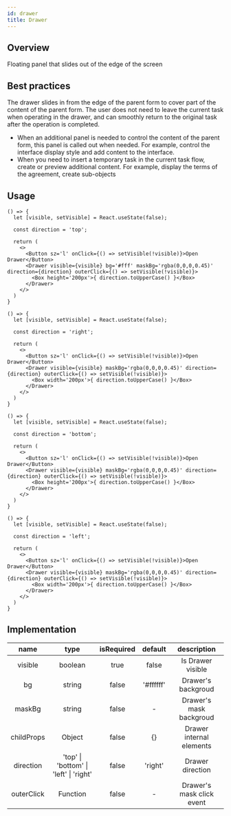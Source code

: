 ```yaml
---
id: drawer
title: Drawer
---
```


## Overview

Floating panel that slides out of the edge of the screen

## Best practices

The drawer slides in from the edge of the parent form to cover part of the content of the parent form. The user does not need to leave the current task when operating in the drawer, and can smoothly return to the original task after the operation is completed.

* When an additional panel is needed to control the content of the parent form, this panel is called out when needed. For example, control the interface display style and add content to the interface.
* When you need to insert a temporary task in the current task flow, create or preview additional content. For example, display the terms of the agreement, create sub-objects

## Usage

<!-- ```tsx live enableSwitchTheme enableExportToCodePen enableHideEditor
() => {
  let [direction, setDirection] = useState('top');
  let [visible, setVisible] = useState(false);

  function getStyle(direct) {
    if (['top', 'bottom'].indexOf(direct) !== -1) {
      return {
        width: '100%',
        height: '200px'
      }
    }

    return {
      width: '200px',
      height: '100%'
    }
  }

  return (
    <>
      <RadiosGroup value={direction} onChange={setDirection}>
        <Radio value='top' label='top'/>
        <Radio ml={2} value='right' label='right'/>
        <Radio ml={2} value='bottom' label="bottom"/>
        <Radio ml={2} value='left' label="left"/>
      </RadiosGroup>
      <br />
      <Button onClick={() => setVisible(!visible)}>Open</Button>
      <Drawer visible={visible} bg='#fff' maskBg='rgba(0,0,0,0.45)' direction={direction} outerClick={() => setVisible(!visible)}>
        <Box style={ getStyle(direction) }>{ direction.toUpperCase() }</Box>
      </Drawer>
    </>
  )
}
``` -->

```tsx live title=Top enableSwitchTheme enableExportToCodePen enableHideEditor
() => {
  let [visible, setVisible] = React.useState(false);

  const direction = 'top';

  return (
    <>
      <Button sz='l' onClick={() => setVisible(!visible)}>Open Drawer</Button>
      <Drawer visible={visible} bg='#fff' maskBg='rgba(0,0,0,0.45)' direction={direction} outerClick={() => setVisible(!visible)}>
        <Box height='200px'>{ direction.toUpperCase() }</Box>
      </Drawer>
    </>
  )
}
```

```tsx live title=Right enableSwitchTheme enableExportToCodePen enableHideEditor
() => {
  let [visible, setVisible] = React.useState(false);

  const direction = 'right';

  return (
    <>
      <Button sz='l' onClick={() => setVisible(!visible)}>Open Drawer</Button>
      <Drawer visible={visible} maskBg='rgba(0,0,0,0.45)' direction={direction} outerClick={() => setVisible(!visible)}>
        <Box width='200px'>{ direction.toUpperCase() }</Box>
      </Drawer>
    </>
  )
}
```

```tsx live title=Bottom enableSwitchTheme enableExportToCodePen enableHideEditor
() => {
  let [visible, setVisible] = React.useState(false);

  const direction = 'bottom';

  return (
    <>
      <Button sz='l' onClick={() => setVisible(!visible)}>Open Drawer</Button>
      <Drawer visible={visible} maskBg='rgba(0,0,0,0.45)' direction={direction} outerClick={() => setVisible(!visible)}>
        <Box height='200px'>{ direction.toUpperCase() }</Box>
      </Drawer>
    </>
  )
}
```

```tsx live title=Left enableSwitchTheme enableExportToCodePen enableHideEditor
() => {
  let [visible, setVisible] = React.useState(false);

  const direction = 'left';

  return (
    <>
      <Button sz='l' onClick={() => setVisible(!visible)}>Open Drawer</Button>
      <Drawer visible={visible} maskBg='rgba(0,0,0,0.45)' direction={direction} outerClick={() => setVisible(!visible)}>
        <Box width='200px'>{ direction.toUpperCase() }</Box>
      </Drawer>
    </>
  )
}
```

## Implementation

|  name   | type  | isRequired | default | description |
|  :----:  | :----:  | :----:  | :----:  | :----:  |
| visible | boolean | true | false | Is Drawer visible |
| bg | string | false | '#ffffff' | Drawer's backgroud |
| maskBg | string | false | - | Drawer's mask backgroud |
| childProps | Object | false | {} | Drawer internal elements |
| direction  | 'top' \| 'bottom' \| 'left' \| 'right' | false | 'right' | Drawer direction |
| outerClick | Function | false | - | Drawer's mask click event |
